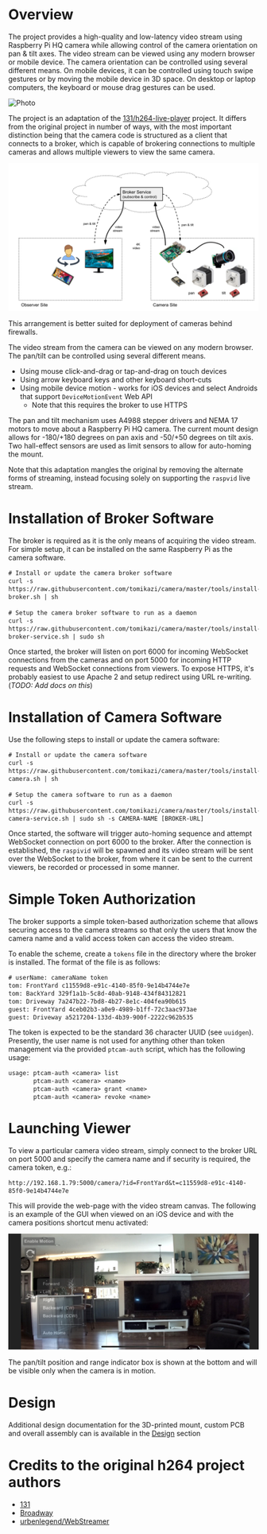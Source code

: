 # Overview
The project provides a high-quality and low-latency video stream using Raspberry Pi HQ camera while allowing control of 
the camera orientation on pan & tilt axes. The video stream can be viewed using any modern browser or mobile device.
The camera orientation can be controlled using several different means. On mobile devices, it can be controlled using
touch swipe gestures or by moving the mobile device in 3D space. On desktop or laptop computers, the keyboard or mouse
drag gestures can be used.

![Photo](docs/photo1.png)

The project is an adaptation of the [131/h264-live-player](https://github.com/131/h264-live-player) project. It differs
from the original project in number of ways, with the most important distinction being that the camera code is structured
as a client that connects to a broker, which is capable of brokering connections to multiple cameras and allows
multiple viewers to view the same camera.

![Overview](docs/overview.png)

This arrangement is better suited for deployment of cameras behind firewalls.

The video stream from the camera can be viewed on any modern browser. The pan/tilt can be controlled using several 
different means.

* Using mouse click-and-drag or tap-and-drag on touch devices
* Using arrow keyboard keys and other keyboard short-cuts  
* Using mobile device motion - works for iOS devices and select Androids that support `DeviceMotionEvent` Web API
    * Note that this requires the broker to use HTTPS

The pan and tilt mechanism uses A4988 stepper drivers and NEMA 17 motors to move about a Raspberry Pi HQ camera.
The current mount design allows for -180/+180 degrees on pan axis and -50/+50 degrees on tilt axis. Two hall-effect
sensors are used as limit sensors to allow for auto-homing the mount.

Note that this adaptation mangles the original by removing the alternate forms of streaming, instead focusing
solely on supporting the `raspvid` live stream.

# Installation of Broker Software
The broker is required as it is the only means of acquiring the video stream. For simple setup, it can be installed on
the same Raspberry Pi as the camera software. 

```
# Install or update the camera broker software
curl -s https://raw.githubusercontent.com/tomikazi/camera/master/tools/install-broker.sh | sh

# Setup the camera broker software to run as a daemon
curl -s https://raw.githubusercontent.com/tomikazi/camera/master/tools/install-broker-service.sh | sudo sh
```

Once started, the broker will listen on port 6000 for incoming WebSocket connections from the cameras and on port 5000 
for incoming HTTP requests and WebSocket connections from viewers. To expose HTTPS, it's probably easiest to use Apache 2
and setup redirect using URL re-writing. (_TODO: Add docs on this_)

# Installation of Camera Software
Use the following steps to install or update the camera software:

```
# Install or update the camera software
curl -s https://raw.githubusercontent.com/tomikazi/camera/master/tools/install-camera.sh | sh

# Setup the camera software to run as a daemon
curl -s https://raw.githubusercontent.com/tomikazi/camera/master/tools/install-camera-service.sh | sudo sh -s CAMERA-NAME [BROKER-URL]
```

Once started, the software will trigger auto-homing sequence and attempt WebSocket connection on port 6000 to the broker.
After the connection is established, the `raspivid` will be spawned and its video stream will be sent over the WebSocket
to the broker, from where it can be sent to the current viewers, be recorded or processed in some manner.

# Simple Token Authorization
The broker supports a simple token-based authorization scheme that allows securing access to the camera streams so that
only the users that know the camera name and a valid access token can access the video stream.

To enable the scheme, create a `tokens` file in the directory where the broker is installed. The format of the file
is as follows:

```
# userName: cameraName token
tom: FrontYard c11559d8-e91c-4140-85f0-9e14b4744e7e
tom: BackYard 329f1a1b-5c8d-40ab-9148-434f84312821
tom: Driveway 7a247b22-7bd8-4b27-8e1c-404fea90b615
guest: FrontYard 4ceb02b3-a0e9-4989-b1ff-72c3aac973ae
guest: Driveway a5217204-133d-4b39-900f-2222c962b535
```
The token is expected to be the standard 36 character UUID (see `uuidgen`). Presently, the user name is not used for
anything other than token management via the provided `ptcam-auth` script, which has the following usage:

```
usage: ptcam-auth <camera> list
       ptcam-auth <camera> <name>
       ptcam-auth <camera> grant <name>
       ptcam-auth <camera> revoke <name>
```

# Launching Viewer
To view a particular camera video stream, simply connect to the broker URL on port 5000 and specify the camera name and 
if security is required, the camera token, e.g.:

```
http://192.168.1.79:5000/camera/?id=FrontYard&t=c11559d8-e91c-4140-85f0-9e14b4744e7e
```

This will provide the web-page with the video stream canvas. The following is an example of the GUI when viewed on an
iOS device and with the camera positions shortcut menu activated:

![Camera UI](docs/ui-sample.jpeg)

The pan/tilt position and range indicator box is shown at the bottom and will be visible only when the camera is in motion.

# Design
Additional design documentation for the 3D-printed mount, custom PCB and overall assembly can is available in the [Design](docs/design.md) section

# Credits to the original h264 project authors
* [131](mailto:131.js@cloudyks.org)
* [Broadway](https://github.com/mbebenita/Broadway)
* [urbenlegend/WebStreamer](https://github.com/urbenlegend/WebStreamer)
